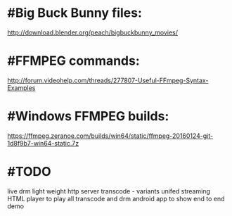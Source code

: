 #Big Buck Bunny files:
============================
http://download.blender.org/peach/bigbuckbunny_movies/

#FFMPEG commands:
=====================
http://forum.videohelp.com/threads/277807-Useful-FFmpeg-Syntax-Examples

#Windows FFMPEG builds:
=============================
https://ffmpeg.zeranoe.com/builds/win64/static/ffmpeg-20160124-git-1d8f9b7-win64-static.7z

#TODO
======
live
drm
light weight http server
transcode - variants
unifed streaming
HTML player to play all transcode and drm
android app to show end to end demo

